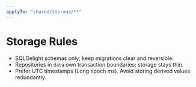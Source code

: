 ```yaml
---
applyTo: "shared/storage/**"
---
```


# Storage Rules
- SQLDelight schemas only; keep migrations clear and reversible.
- Repositories in `data` own transaction boundaries; storage stays thin.
- Prefer UTC timestamps (Long epoch ms). Avoid storing derived values redundantly.